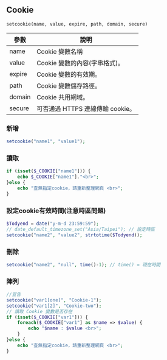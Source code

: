 ## Cookie
```
setcookie(name, value, expire, path, domain, secure)
```
|參數|說明|
|-|-|
|name|Cookie 變數名稱|
|value|Cookie 變數的內容(字串格式)。|
|expire|Cookie 變數的有效期。|
|path|Cookie 變數儲存路徑。|
|domain|Cookie 共用網域。|
|secure|可否通過 HTTPS 連線傳輸 cookie。|
### 新增
```php
setcookie("name1", "value1");
```
### 讀取
```php
if (isset($_COOKIE["name1"])) {
    echo $_COOKIE["name1"]."<br>";
}else {
    echo "查無指定cookie，請重新整理網頁 <br>";
}
```
### 設定cookie有效時間(注意時區問題)
```php
$Todyend = date("y-m-d 23:59:59");
// date_default_timezone_set("Asia/Taipei"); // 設定時區
setcookie("name2", "value2", strtotime($Todyend));
```
### 刪除
```php
setcookie("name2", "null", time()-1); // time() = 現在時間
```
### 陣列
```php
//宣告
setcookie("var1[one]", "Cookie-1");
setcookie("var1[2]", "Cookie-two");
// 讀取 Cookie 變數是否存在
if (isset($_COOKIE["var1"])) {
    foreach($_COOKIE["var1"] as $name => $value) {
        echo "$name : $value <br>";
    }
}else {
    echo "查無指定cookie，請重新整理網頁 <br>";
}
```
